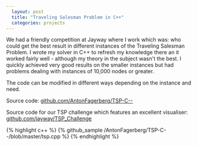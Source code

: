 ```yaml
---
  layout: post
  title: "Traveling Salesman Problem in C++"
  categories: projects
---
```


We had a friendly competition at Jayway where I work which was: who could get the best result in different instances of the Traveling Salesman Problem. I wrote my solver in C++ to refresh my knowledge there an it worked fairly well - although my theory in the subject wasn't the best. I quickly achieved very good results on the smaller instances but had problems dealing with instances of 10,000 nodes or greater.

The code can be modified in different ways depending on the instance and need.

Source code: [github.com/AntonFagerberg/TSP-C--](https://github.com/AntonFagerberg/TSP-C--)

Source code for our TSP challenge which features an excellent visualiser: [github.com/jayway/TSP_Challenge](https://github.com/jayway/TSP_Challenge)

{% highlight c++ %}
{% github_sample /AntonFagerberg/TSP-C--/blob/master/tsp.cpp %}
{% endhighlight %}

